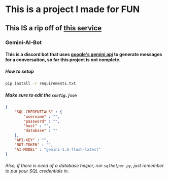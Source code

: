 # This is a project I made for **FUN**

## This **IS** a rip off of [this service](https://discord.gg/shapes)

### Gemini-AI-Bot
#### This is a discord bot that uses [google's gemini api](https://ai.google.dev/) to generate messages for a conversation, so far this project is not complete.

##### How to setup
```bash
pip install -r requirements.txt
```
##### Make sure to edit the `config.json`
```json
{
    "SQL-CREDENTIALS" : {
        "username" : "",
        "password" : "",
        "host" : "",
        "database" : ""
    },
    "API-KEY" : "",
    "BOT-TOKEN" : "",
    "AI-MODEL" : "gemini-1.5-flash-latest"
}
``` 
###### Also, if there is need of a database helper, run `sqlhelper.py`, just remember to put your SQL credentials in.